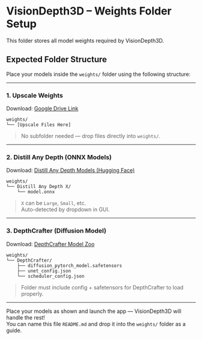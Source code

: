 
# VisionDepth3D – Weights Folder Setup

This folder stores all model weights required by VisionDepth3D.

## Expected Folder Structure

Place your models inside the `weights/` folder using the following structure:

---

### 1. Upscale Weights  
Download: [Google Drive Link](https://drive.google.com/file/d/1eEMcKItBn8MqH6fTCJX890A9HD054Ei4/view?usp=sharing)

```
weights/
└── [Upscale Files Here]
```

> No subfolder needed — drop files directly into `weights/`.

---

### 2. Distill Any Depth (ONNX Models)  
Download: [Distill Any Depth Models (Hugging Face)](https://huggingface.co/collections/FuryTMP/distill-any-depth-onnx-models-681cad0ff43990f5dc2ff670)

```
weights/
└── Distill Any Depth X/
    └── model.onnx
```

> `X` can be `Large`, `Small`, etc.  
> Auto-detected by dropdown in GUI.

---

### 3. DepthCrafter (Diffusion Model)  
Download: [DepthCrafter Model Zoo](https://huggingface.co/tencent/DepthCrafter/tree/main)

```
weights/
└── DepthCrafter/
    ├── diffusion_pytorch_model.safetensors
    ├── unet_config.json
    └── scheduler_config.json
```

>  Folder must include config + safetensors for DepthCrafter to load properly.

---

Place your models as shown and launch the app — VisionDepth3D will handle the rest!  
You can name this file `README.md` and drop it into the `weights/` folder as a guide.
